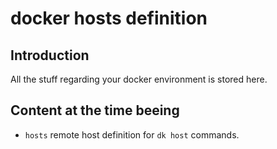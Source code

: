 # docker hosts definition

## Introduction

All the stuff regarding your docker environment is stored here.

## Content at the time beeing

- ```hosts``` remote host definition for ```dk host``` commands.
